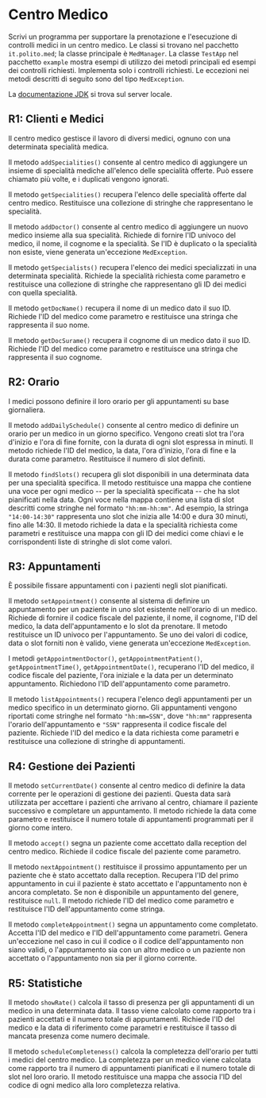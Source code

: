 Centro Medico
=============

Scrivi un programma per supportare la prenotazione e l'esecuzione di controlli medici in un centro medico.
Le classi si trovano nel pacchetto `it.polito.med`; la classe principale è `MedManager`. La classe `TestApp` nel pacchetto `example` mostra esempi di utilizzo dei metodi principali ed esempi dei controlli richiesti. 
Implementa solo i controlli richiesti. 
Le eccezioni nei metodi descritti di seguito sono del tipo `MedException`.

La [documentazione JDK](https://oop.polito.it/api/) si trova sul server locale.


R1: Clienti e Medici
--------------------

Il centro medico gestisce il lavoro di diversi medici, ognuno con una determinata specialità medica.

Il metodo `addSpecialities()` consente al centro medico di aggiungere un insieme di specialità mediche all'elenco delle specialità offerte. Può essere chiamato più volte, e i duplicati vengono ignorati.

Il metodo `getSpecialities()` recupera l'elenco delle specialità offerte dal centro medico. Restituisce una collezione di stringhe che rappresentano le specialità.

Il metodo `addDoctor()` consente al centro medico di aggiungere un nuovo medico insieme alla sua specialità. Richiede di fornire l'ID univoco del medico, il nome, il cognome e la specialità. Se l'ID è duplicato o la specialità non esiste, viene generata un'eccezione `MedException`.


Il metodo `getSpecialists()` recupera l'elenco dei medici specializzati in una determinata specialità. Richiede la specialità richiesta come parametro e restituisce una collezione di stringhe che rappresentano gli ID dei medici con quella specialità.

Il metodo `getDocName()` recupera il nome di un medico dato il suo ID. Richiede l'ID del medico come parametro e restituisce una stringa che rappresenta il suo nome.

Il metodo `getDocSurame()` recupera il cognome di un medico dato il suo ID. Richiede l'ID del medico come parametro e restituisce una stringa che rappresenta il suo cognome.

R2: Orario
-----------

I medici possono definire il loro orario per gli appuntamenti su base giornaliera.

Il metodo `addDailySchedule()` consente al centro medico di definire un orario per un medico in un giorno specifico. Vengono creati slot tra l'ora d'inizio e l'ora di fine fornite, con la durata di ogni slot espressa in minuti. Il metodo richiede l'ID del medico, la data, l'ora d'inizio, l'ora di fine e la durata come parametro. Restituisce il numero di slot definiti.


Il metodo `findSlots()` recupera gli slot disponibili in una determinata data per una specialità specifica. Il metodo restituisce una mappa che contiene una voce per ogni medico -- per la specialità specificata -- che ha slot pianificati nella data. Ogni voce nella mappa contiene una lista di slot descritti come stringhe nel formato `"hh:mm-hh:mm"`. Ad esempio, la stringa `"14:00-14:30"` rappresenta uno slot che inizia alle 14:00 e dura 30 minuti, fino alle 14:30. Il metodo richiede la data e la specialità richiesta come parametri e restituisce una mappa con gli ID dei medici come chiavi e le corrispondenti liste di stringhe di slot come valori.


R3: Appuntamenti
----------------

È possibile fissare appuntamenti con i pazienti negli slot pianificati.

Il metodo `setAppointment()` consente al sistema di definire un appuntamento per un paziente in uno slot esistente nell'orario di un medico. Richiede di fornire il codice fiscale del paziente, il nome, il cognome, l'ID del medico, la data dell'appuntamento e lo slot da prenotare. Il metodo restituisce un ID univoco per l'appuntamento. Se uno dei valori di codice, data o slot forniti non è valido, viene generata un'eccezione `MedException`.


I metodi `getAppointmentDoctor()`, `getAppointmentPatient()`, `getAppointmentTime()`, `getAppointmentDate()`, recuperano l'ID del medico, il codice fiscale del paziente, l'ora iniziale e la data per un determinato appuntamento. Richiedono l'ID dell'appuntamento come parametro.

Il metodo `listAppointments()` recupera l'elenco degli appuntamenti per un medico specifico in un determinato giorno. Gli appuntamenti vengono riportati come stringhe nel formato `"hh:mm=SSN"`, dove `"hh:mm"` rappresenta l'orario dell'appuntamento e `"SSN"` rappresenta il codice fiscale del paziente. Richiede l'ID del medico e la data richiesta come parametri e restituisce una collezione di stringhe di appuntamenti.


R4: Gestione dei Pazienti
-------------------------

Il metodo `setCurrentDate()` consente al centro medico di definire la data corrente per le operazioni di gestione dei pazienti. Questa data sarà utilizzata per accettare i pazienti che arrivano al centro, chiamare il paziente successivo e completare un appuntamento. Il metodo richiede la data come parametro e restituisce il numero totale di appuntamenti programmati per il giorno come intero.

Il metodo `accept()` segna un paziente come accettato dalla reception del centro medico. Richiede il codice fiscale del paziente come parametro.

Il metodo `nextAppointment()` restituisce il prossimo appuntamento per un paziente che è stato accettato dalla reception. Recupera l'ID del primo appuntamento in cui il paziente è stato accettato e l'appuntamento non è ancora completato. Se non è disponibile un appuntamento del genere, restituisce `null`. Il metodo richiede l'ID del medico come parametro e restituisce l'ID dell'appuntamento come stringa.

Il metodo `completeAppointment()` segna un appuntamento come completato. Accetta l'ID del medico e l'ID dell'appuntamento come parametri. Genera un'eccezione nel caso in cui il codice o il codice dell'appuntamento non siano validi, o l'appuntamento sia con un altro medico o un paziente non accettato o l'appuntamento non sia per il giorno corrente.


R5: Statistiche
---------------

Il metodo `showRate()` calcola il tasso di presenza per gli appuntamenti di un medico in una determinata data. Il tasso viene calcolato come rapporto tra i pazienti accettati e il numero totale di appuntamenti. Richiede l'ID del medico e la data di riferimento come parametri e restituisce il tasso di mancata presenza come numero decimale.

Il metodo `scheduleCompleteness()` calcola la completezza dell'orario per tutti i medici del centro medico. La completezza per un medico viene calcolata come rapporto tra il numero di appuntamenti pianificati e il numero totale di slot nel loro orario. Il metodo restituisce una mappa che associa l'ID del codice di ogni medico alla loro completezza relativa.